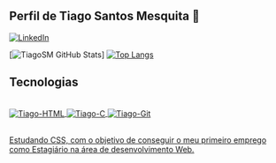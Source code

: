 ## Perfil de Tiago Santos Mesquita 🙂


[![LinkedIn](https://img.shields.io/badge/LinkedIn-0077B5?style=for-the-badge&logo=linkedin&logoColor=white)](https://www.linkedin.com/in/tiago-santos-mesquita/)

[![TiagoSM GitHub Stats](https://github-readme-stats.vercel.app/api?username=TiagoSM&show_icons=true&theme=tokyonight&include_all_commits=true&count_private=true)]
[![Top Langs](https://github-readme-stats.vercel.app/api/top-langs/?username=TiagoSM)](https://github.com/anuraghazra/github-readme-stats)

## Tecnologias

<body>
<div align="center">
  <a href="https://github.com/TiagoSM">
</div>
<div style="display: inline_block"><br>
<img align="center" alt="Tiago-HTML" src="https://img.shields.io/badge/HTML5-E34F26?style=for-the-badge&logo=html5&logoColor=white"/>  
<img align="center" alt="Tiago-C" src="https://img.shields.io/badge/C-00599C?style=for-the-badge&logo=c&logoColor=white"/>
<img align="center" alt="Tiago-Git" src="https://img.shields.io/badge/GIT-E44C30?style=for-the-badge&logo=git&logoColor=white"/>
</div><br/>
 </body>
    
    
Estudando CSS, com o objetivo de conseguir o meu primeiro emprego como Estagiário na área de desenvolvimento Web.
